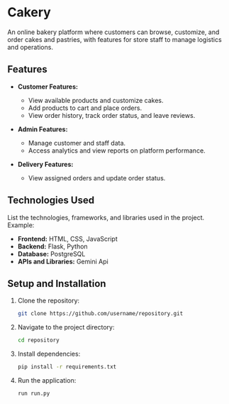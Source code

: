 # Cakery
An online bakery platform where customers can browse, customize, and order cakes and pastries, with features for store staff to manage logistics and operations.

## Features

- **Customer Features:**
  - View available products and customize cakes.
  - Add products to cart and place orders.
  - View order history, track order status, and leave reviews.

- **Admin Features:**
  - Manage customer and staff data.
  - Access analytics and view reports on platform performance.

- **Delivery Features:**
  - View assigned orders and update order status.

## Technologies Used

List the technologies, frameworks, and libraries used in the project. Example:

- **Frontend:** HTML, CSS, JavaScript
- **Backend:** Flask, Python
- **Database:** PostgreSQL
- **APIs and Libraries:** Gemini Api

## Setup and Installation

1. Clone the repository:
   ```bash
   git clone https://github.com/username/repository.git
   ```
2. Navigate to the project directory:
   ```bash
   cd repository
   ```
3. Install dependencies:
   ```bash
   pip install -r requirements.txt
   ```
4. Run the application:
   ```bash
   run run.py
   ```
